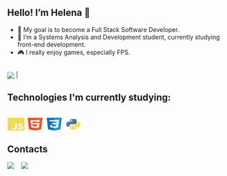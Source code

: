 ## Hello! I’m Helena 🩷

- 🎯 My goal is to become a Full Stack Software Developer.
- 🌱  I’m a Systems Analysis and Development student, currently studying front-end development.
- 🎮 I really enjoy games, especially FPS.
##

<div>
  
 <a href="https://github.com/anuraghazra/github-readme-stats"><img align="center" src="https://github-readme-stats.vercel.app/api/top-langs/?username=LenaGDev&layout=compact&theme=buefy&hide_border=true" /></a> |
 
</div>

## Technologies I'm currently studying:

<div style="display: inline_block"><br>
  <img align="center" alt="Lena-JS" height="30" width="40" src="https://raw.githubusercontent.com/devicons/devicon/master/icons/javascript/javascript-plain.svg">
  <img align="center" alt="Lena-HTML" height="30" width="40" src="https://raw.githubusercontent.com/devicons/devicon/master/icons/html5/html5-original.svg">
  <img align="center" alt="Lena-CSS" height="30" width="40" src="https://raw.githubusercontent.com/devicons/devicon/master/icons/css3/css3-original.svg">
  <img align="center" alt="Lena-Python" height="30" width="40" src="https://raw.githubusercontent.com/devicons/devicon/master/icons/python/python-original.svg">
  
</div>

  ## Contacts
  
  <div> 
   <a href="mailto:contatorahelenacorreia@gmail.com" target="_blank" rel="noopener noreferrer"><img src="https://img.icons8.com/fluency/2x/gmail-new.png"  width="40" /></a>
  &nbsp;&nbsp;
   <a href="https://www.linkedin.com/in/helena-gomes-3b258519b/" target="_blank" rel="noopener noreferrer"><img src="https://img.icons8.com/color/2x/linkedin.png"  width="40" /></a>

</div>

##

